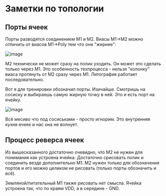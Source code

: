 # Заметки по топологии

## Порты ячеек

Порты разводятся соединением M1 и M2. Виасы M1->M2 можно отличить от виасов M1->Poly тем что они "жирнее":

![image](https://user-images.githubusercontent.com/5828819/184343384-4161cba9-475c-43cf-826b-cb2f973a245d.png)

M2 технически не может сразу на полик уходить. Он может это сделать только через M1. Это особенность техпроцесса - нельзя "колонку" виаса протянуть от M2 сразу через M1. Литография работает последовательно.

Вот я для тренировки обозначил порты. Изичайше. Смотришь на сосиску и выбираешь самую жирную точку в ней. Это и есть порт на ячейку.

![image](https://user-images.githubusercontent.com/5828819/184344797-18d2b337-bdc9-4d4b-a009-fcef9a91af33.png)

Всё месиво что под сосиськами - просто игнорим. Это внутренняя кухня ячеек и нас она не волнует.

## Процесс реверса ячеек

Из вышесказанного достаточно очевидно, что M2 не нужен для понимания как устроена ячейка. Достаточно срисовать полик и соединить везде дополнительно M1. M2 нужен только для обозначения портов и его можно целиком не рисовать (только порты обозначить и всё).

Земляной/питательный M1 также рисовать нет смысла. Ячейка устроена так, что по краям VDD, а в середине - GND.
